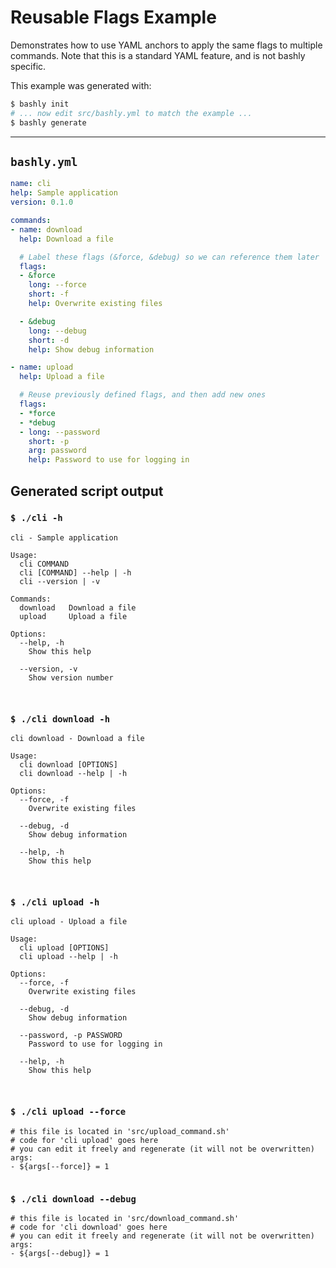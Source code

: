 # Reusable Flags Example

Demonstrates how to use YAML anchors to apply the same flags to multiple
commands. Note that this is a standard YAML feature, and is not bashly specific.

This example was generated with:

```bash
$ bashly init
# ... now edit src/bashly.yml to match the example ...
$ bashly generate
```

-----

## `bashly.yml`

```yaml
name: cli
help: Sample application
version: 0.1.0

commands:
- name: download
  help: Download a file

  # Label these flags (&force, &debug) so we can reference them later
  flags:
  - &force
    long: --force
    short: -f
    help: Overwrite existing files

  - &debug
    long: --debug
    short: -d
    help: Show debug information

- name: upload
  help: Upload a file

  # Reuse previously defined flags, and then add new ones
  flags:
  - *force
  - *debug
  - long: --password
    short: -p
    arg: password
    help: Password to use for logging in
```



## Generated script output

### `$ ./cli -h`

```shell
cli - Sample application

Usage:
  cli COMMAND
  cli [COMMAND] --help | -h
  cli --version | -v

Commands:
  download   Download a file
  upload     Upload a file

Options:
  --help, -h
    Show this help

  --version, -v
    Show version number



```

### `$ ./cli download -h`

```shell
cli download - Download a file

Usage:
  cli download [OPTIONS]
  cli download --help | -h

Options:
  --force, -f
    Overwrite existing files

  --debug, -d
    Show debug information

  --help, -h
    Show this help



```

### `$ ./cli upload -h`

```shell
cli upload - Upload a file

Usage:
  cli upload [OPTIONS]
  cli upload --help | -h

Options:
  --force, -f
    Overwrite existing files

  --debug, -d
    Show debug information

  --password, -p PASSWORD
    Password to use for logging in

  --help, -h
    Show this help



```

### `$ ./cli upload --force`

```shell
# this file is located in 'src/upload_command.sh'
# code for 'cli upload' goes here
# you can edit it freely and regenerate (it will not be overwritten)
args:
- ${args[--force]} = 1


```

### `$ ./cli download --debug`

```shell
# this file is located in 'src/download_command.sh'
# code for 'cli download' goes here
# you can edit it freely and regenerate (it will not be overwritten)
args:
- ${args[--debug]} = 1


```



